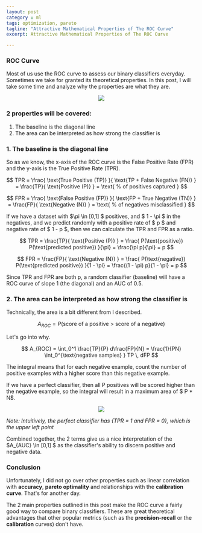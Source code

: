 ```yaml
---
layout: post
category : ml
tags: optimization, pareto
tagline: "Attractive Mathematical Properties of The ROC Curve"
excerpt: Attractive Mathematical Properties of The ROC Curve

---
```


### ROC Curve

Most of us use the ROC curve to assess our binary classifiers everyday. Sometimes we take for granted its theoretical properties. In this post, I will take some time and analyze why the properties are what they are.

<center><img src="https://www.unc.edu/courses/2006spring/ecol/145/001/images/lectures/lecture37/fig4.png" /></center>

### 2 properties will be covered:
1. The baseline is the diagonal line
2. The area can be interpreted as how strong the classifier is

### 1. The baseline is the diagonal line

So as we know, the x-axis of the ROC curve is the False Positive Rate (FPR) and the y-axis is the True Positive Rate (TPR). 

$$
TPR = \frac{ \text{True Positive (TP)} }{ \text{TP + False Negative (FN)} } = \frac{TP}{ \text{Positive (P)} } = \text{ % of positives captured }
$$

$$
FPR = \frac{ \text{False Positive (FP)} }{ \text{FP + True Negative (TN)} } = \frac{FP}{ \text{Negative (N)} } = \text{ % of negatives misclassified }
$$

If we have a dataset with $\pi \in [0,1] $ positives, and $ 1 - \pi $ in the negatives, and we predict randomly with a positive rate of $ p $ and negative rate of $ 1 - p $, then we can calculate the TPR and FPR as a ratio.

$$
TPR = \frac{TP}{ \text{Positive (P)} } = \frac{ P(\text{positive}) P(\text{predicted positive}) }{\pi} = \frac{\pi p}{\pi} = p
$$

$$
FPR = \frac{FP}{ \text{Negative (N)} } = \frac{ P(\text{negative}) P(\text{predicted positive}) }{1 - \pi} = \frac{(1 - \pi) p}{1 - \pi} = p
$$

Since TPR and FPR are both p, a random classifier (baseline) will have a ROC curve of slope 1 (the diagonal) and an AUC of 0.5. 

### 2. The area can be interpreted as how strong the classifier is

Technically, the area is a bit different from I described.

$$
A_{ROC} = P(\text{score of a positive > score of a negative})
$$

Let's go into why. 

$$
A_{ROC} = \int_0^1 \frac{TP}{P} d\frac{FP}{N} = \frac{1}{PN} \int_0^{\text{negative samples} } TP \, dFP
$$

The integral means that for each negative example, count the number of positive examples with a higher score than this negative example.

If we have a perfect classifier, then all P positives will be scored higher than the negative example, so the integral will result in a maximum area of $ P * N$.  

<center><img src="http://taint.org/x/2008/roc_zoomed.png" /></center>

*Note: Intuitively, the perfect classifier has {TPR = 1 and FPR = 0}, which is the upper left point*

Combined together, the 2 terms give us a nice interpretation of the $A_{AUC} \in [0,1] $ as the classifier's ability to discern positive and negative data. 

### Conclusion

Unfortunately, I did not go over other properties such as linear correlation with **accuracy**, **pareto optimality** and relationships with the **calibration curve**. That's for another day.

The 2 main properties outlined in this post make the ROC curve a fairly good way to compare binary classifiers. These are great theoretical advantages that other popular metrics (such as the **precision-recall** or the **calibration** curves) don't have.
